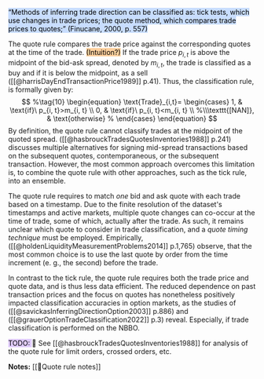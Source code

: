 
<mark style="background: #ADCCFFA6;">“Methods of inferring trade direction can be classified as: tick tests, which use changes in trade prices; the quote method, which compares trade prices to quotes;” (Finucane, 2000, p. 557)</mark>

The quote rule compares the trade price against the corresponding quotes at the time of the trade. <mark style="background: #FFB86CA6;">(Intuition?)</mark> If the trade price $p_{i,t}$ is above the midpoint of the bid-ask spread, denoted by $m_{i,t}$, the trade is classified as a buy and if it is below the midpoint, as a sell ([[@harrisDayEndTransactionPrice1989]] p.41). Thus, the classification rule, is formally given by:
$$
%\tag{10}
  \begin{equation}
    \text{Trade}_{i,t}=
    \begin{cases}
      1, & \text{if}\ p_{i, t}>m_{i, t} \\
      0, & \text{if}\ p_{i, t}<m_{i, t}  \\
      %\\\texttt{[NAN]}, & \text{otherwise} %
    \end{cases}
  \end{equation}
$$
By definition, the quote rule cannot classify trades at the midpoint of the quoted spread. ([[@hasbrouckTradesQuotesInventories1988]] p.241) discusses multiple alternatives for signing mid-spread transactions based on the subsequent quotes, contemporaneous, or the subsequent transaction. However, the most common approach overcomes this limitation is, to combine the quote rule with other approaches, such as the tick rule, into an ensemble.

The quote rule requires to match *one* bid and ask quote with each trade based on a timestamp. Due to the finite resolution of the dataset's timestamps and active markets, multiple quote changes can co-occur at the time of trade, some of which, actually after the trade. As such, it remains unclear which quote to consider in trade classification, and a *quote timing technique* must be employed. Empirically,  ([[@holdenLiquidityMeasurementProblems2014]] p.1,765) observe, that the most common choice is to use the last quote by order from the time increment (e. g., the second) before the trade.

In contrast to the tick rule, the quote rule requires both the trade price and quote data, and is thus less data efficient. The reduced dependence on past transaction prices and the focus on quotes has nonetheless positively impacted classification accuracies in option markets, as the studies of ([[@savickasInferringDirectionOption2003]] p.886) and ([[@grauerOptionTradeClassification2022]] p.3) reveal. Especially, if trade classification is performed on the NBBO.

<mark style="background: #D2B3FFA6;">TODO: </mark>🧨 See [[@hasbrouckTradesQuotesInventories1988]] for analysis of the quote rule for limit orders, crossed orders, etc.

**Notes:**
[[🔢Quote rule notes]]